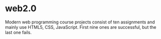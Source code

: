 # web2.0
Modern web programming course projects consist of ten assignments and mainly use HTML5, CSS, JavaScript.  First nine ones are successful, but the last one fails.
